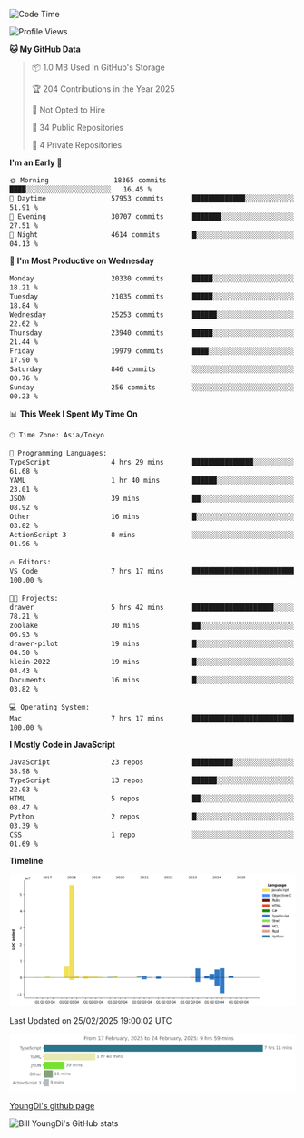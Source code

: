 <!--START_SECTION:waka-->
![Code Time](http://img.shields.io/badge/Code%20Time-1%2C218%20hrs%2032%20mins-blue)

![Profile Views](http://img.shields.io/badge/Profile%20Views-0-blue)

**🐱 My GitHub Data** 

> 📦 1.0 MB Used in GitHub's Storage 
 > 
> 🏆 204 Contributions in the Year 2025
 > 
> 🚫 Not Opted to Hire
 > 
> 📜 34 Public Repositories 
 > 
> 🔑 4 Private Repositories 
 > 
**I'm an Early 🐤** 

```text
🌞 Morning                18365 commits       ████░░░░░░░░░░░░░░░░░░░░░   16.45 % 
🌆 Daytime                57953 commits       █████████████░░░░░░░░░░░░   51.91 % 
🌃 Evening                30707 commits       ███████░░░░░░░░░░░░░░░░░░   27.51 % 
🌙 Night                  4614 commits        █░░░░░░░░░░░░░░░░░░░░░░░░   04.13 % 
```
📅 **I'm Most Productive on Wednesday** 

```text
Monday                   20330 commits       █████░░░░░░░░░░░░░░░░░░░░   18.21 % 
Tuesday                  21035 commits       █████░░░░░░░░░░░░░░░░░░░░   18.84 % 
Wednesday                25253 commits       ██████░░░░░░░░░░░░░░░░░░░   22.62 % 
Thursday                 23940 commits       █████░░░░░░░░░░░░░░░░░░░░   21.44 % 
Friday                   19979 commits       ████░░░░░░░░░░░░░░░░░░░░░   17.90 % 
Saturday                 846 commits         ░░░░░░░░░░░░░░░░░░░░░░░░░   00.76 % 
Sunday                   256 commits         ░░░░░░░░░░░░░░░░░░░░░░░░░   00.23 % 
```


📊 **This Week I Spent My Time On** 

```text
🕑︎ Time Zone: Asia/Tokyo

💬 Programming Languages: 
TypeScript               4 hrs 29 mins       ███████████████░░░░░░░░░░   61.68 % 
YAML                     1 hr 40 mins        ██████░░░░░░░░░░░░░░░░░░░   23.01 % 
JSON                     39 mins             ██░░░░░░░░░░░░░░░░░░░░░░░   08.92 % 
Other                    16 mins             █░░░░░░░░░░░░░░░░░░░░░░░░   03.82 % 
ActionScript 3           8 mins              ░░░░░░░░░░░░░░░░░░░░░░░░░   01.96 % 

🔥 Editors: 
VS Code                  7 hrs 17 mins       █████████████████████████   100.00 % 

🐱‍💻 Projects: 
drawer                   5 hrs 42 mins       ████████████████████░░░░░   78.21 % 
zoolake                  30 mins             ██░░░░░░░░░░░░░░░░░░░░░░░   06.93 % 
drawer-pilot             19 mins             █░░░░░░░░░░░░░░░░░░░░░░░░   04.50 % 
klein-2022               19 mins             █░░░░░░░░░░░░░░░░░░░░░░░░   04.43 % 
Documents                16 mins             █░░░░░░░░░░░░░░░░░░░░░░░░   03.82 % 

💻 Operating System: 
Mac                      7 hrs 17 mins       █████████████████████████   100.00 % 
```

**I Mostly Code in JavaScript** 

```text
JavaScript               23 repos            ██████████░░░░░░░░░░░░░░░   38.98 % 
TypeScript               13 repos            ██████░░░░░░░░░░░░░░░░░░░   22.03 % 
HTML                     5 repos             ██░░░░░░░░░░░░░░░░░░░░░░░   08.47 % 
Python                   2 repos             █░░░░░░░░░░░░░░░░░░░░░░░░   03.39 % 
CSS                      1 repo              ░░░░░░░░░░░░░░░░░░░░░░░░░   01.69 % 
```



**Timeline**

![Lines of Code chart](https://raw.githubusercontent.com/Youngdi/Youngdi/master/assets/bar_graph.png)


 Last Updated on 25/02/2025 19:00:02 UTC
<!--END_SECTION:waka-->

![wakatime](./images/stat.svg)

[YoungDi's github page](https://youngdi.github.io)

![Bill YoungDi's GitHub stats](https://github-readme-stats.vercel.app/api?username=youngdi&count_private=true&show_icons=true)
